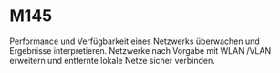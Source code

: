 # M145
Performance und Verfügbarkeit eines Netzwerks überwachen und Ergebnisse interpretieren. Netzwerke nach Vorgabe mit WLAN /VLAN erweitern und entfernte lokale Netze sicher verbinden.
